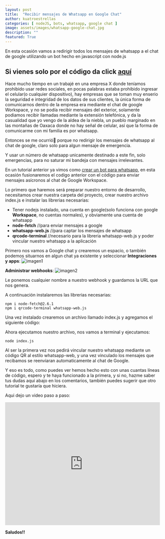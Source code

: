 ```yaml
---
layout: post
title:  "Recibir mensajes de Whatsapp en Google Chat"
author: kuatroestrellas
categories: [ nodeJS, bots, whatsapp, google chat ]
image: assets/images/whatsapp-google-chat.jpg
description: ""
featured: True
---
```

En esta ocasión vamos a redirigir todos los mensajes de whatsapp a el chat de google utilizando un bot hecho en javascript con node.js

## Si vienes solo por el código da click [aquí](#code)

Hace mucho tiempo en un trabajé en una empresa X donde teníamos prohibido usar redes sociales, en pocas palabras estaba prohibido ingresar el celular(o cualquier dispositivo), hay empresas que se toman muy enserio la seguridad e integridad de los datos de sus clientes, la única forma de comunicarnos dentro de la empresa era mediante el chat de google Workspace, y no se podía recibir mensajes del exterior, solamente podiamos recibir llamadas mediante la extensión telefónica, y da la casualidad que yo vengo de la aldea de la niebla, un pueblo marginado en las montañas de Oaxaca donde no hay señal de celular, así que la forma de comunicarme con mi familia es por whatsapp.

Entonces se me ocurrió🤔 porque no redirigir los mensajes de whatsapp al chat de google, claro solo para algun mensaje de emergencia.

Y usar un número de whatsapp unicamente destinado a este fin, solo emergencias, para no saturar mi bandeja con mensajes irrelevantes.

En un tutorial anterior ya vimos como [crear un bot para whatsapp]({{site.baseurl}}/bot-whatsapp-nodejs/), en esta ocasión fusionaremos el codigo anterior con el código para enviar mensajes asícronos al chat de Google Workspace.

Lo primero que haremos será preparar nuestro entorno de desarrollo, necesitamos crear nuestra carpeta del proyecto, crear nuestro archivo index.js e instalar las librerias necesarias:

- Tener nodejs instalado, una cuenta en google(solo funciona con google **Workspace**, no cuentas normales), y obviamente una cuenta de whatsapp
- **node-fetch** //para enviar mensajes a google
- **whatsapp-web.js** //para captar los mensajes de whatsapp
- **qrcode-terminal** //necesario para la libreria whatsapp-web.js y poder vincular nuestro whatsapp a la aplicación

Primero nos vamos a Google chat y crearemos un espacio, o también podemos situarnos en algun chat ya existente y seleccionar **Integraciones y apps**:
![imagen1](https://imgur.com/zix8p4c.png)

**Administrar webhooks**:
![imagen2](https://imgur.com/8yPCleX.png)

Le ponemos cualquier nombre a nuestro webhook y guardamos la URL que nos genera.

A continuación instalaremos las librerias necesarias:
```
npm i node-fetch@2.6.1
npm i qrcode-terminal whatsapp-web.js
```

Una vez instalado crearemos un archivo llamado index.js y agregamos el siguiente código:
<div id="code"></div>
<script src="https://gist.github.com/kuatroestrellas/5185647e43e682e8853c7fa12314a061.js"></script>

Ahora ejecutamos nuestro archivo, nos vamos a terminal y ejecutamos:

```
node index.js
```

Al ser la primera vez nos pedirá vincular nuestro whatsapp mediante un código QR al estilo whatsapp-web, y una vez vinculado los mensajes que recibamos se reenviaran automaticamente al chat de Google.

Y eso es todo, como puedes ver hemos hecho esto con unas cuantas líneas de código, espero y te haya funcionado a la primera, y si no, hazme saber tus dudas aquí abajo en los comentarios, también puedes sugerir que otro tutorial te gustaría que hiciera.

Aqui dejo un video paso a paso:

<p><iframe style="width:100%;" height="400" src="https://www.youtube.com/embed/aNy7Kyer3wU?rel=0&amp;showinfo=0" frameborder="0" allowfullscreen></iframe></p>

**Saludos!!**